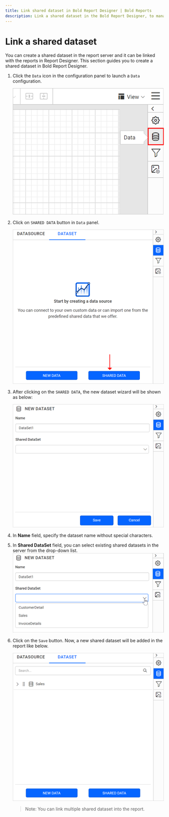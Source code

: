 ```yaml
---
title: Link shared dataset in Bold Report Designer | Bold Reports
description: Link a shared dataset in the Bold Report Designer, to manage the data feed for the RDL reports easily.
---
```


# Link a shared dataset

You can create a shared dataset in the report server and it can be linked with the reports in Report Designer. This section guides you to create a shared dataset in Bold Report Designer.

1. Click the `Data` icon in the configuration panel to launch a `Data` configuration.

   ![Data icon configuration panel](/static/assets/on-premise/images/report-designer/manage-data/dataset/data-icon-configuration-panel.png '#width=245px')

2. Click on `SHARED DATA` button in `Data` panel.

   ![Click on shared data button](/static/assets/on-premise/images/report-designer/manage-data/dataset/shared-data-button.png '#width=385px')

3. After clicking  on the `SHARED DATA`, the new dataset wizard will be shown as below:

   ![Click on new dataset button](/static/assets/on-premise/images/report-designer/manage-data/dataset/new-dataset-button.png '#width=385px')

4. In **Name** field, specify the dataset name without special characters.

5. In **Shared DataSet** field, you can select existing shared datasets in the server from the drop-down list.
      ![Shared data fields panel](/static/assets/on-premise/images/report-designer/manage-data/dataset/shared-data-fields.png '#width=355px')
6. Click on the `Save` button. Now, a new shared dataset will be added in the report like below.

   ![Data list view](/static/assets/on-premise/images/report-designer/manage-data/dataset/data-list-view.png '#width=385px')

   > Note: You can link multiple shared dataset into the report.